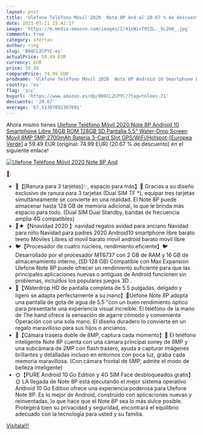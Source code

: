 ```yaml
---
layout: post
title: 'Ulefone Teléfono Móvil 2020  Note 8P And al 20.67 % de descuento'
date: 2021-01-11 15:42:17
image: 'https://m.media-amazon.com/images/I/41xWirf0tZL._SL200_.jpg'
comments: true
category: ofertas
author: ring
slug: 'B08CL2CPYC-es'
actualPrice: 59.49 EUR
currency: EUR
price: 59.49
comparePrice: 74.99 EUR
prodname: 'Ulefone Teléfono Móvil 2020  Note 8P Android 10 Smartphone Libre 16GB ROM  128GB SD   Pantalla 5.5" Water-Drop Screen Movil  8MP 5MP  2700mAh Batería  3-Card Slot  GPS/WiFi/Hotspot-[Europea Verde]'
country: 'es'
flag: '🇪🇸'
buyurl: 'https://www.amazon.es/dp/B08CL2CPYC/?tag=tolees-21'
descuento: '20.67'
average: '67.51307692307691'
---
```


Ahora mismo tienes [Ulefone Teléfono Móvil 2020  Note 8P Android 10 Smartphone Libre 16GB ROM  128GB SD   Pantalla 5.5" Water-Drop Screen Movil  8MP 5MP  2700mAh Batería  3-Card Slot  GPS/WiFi/Hotspot-[Europea Verde]](https://www.amazon.es/dp/B08CL2CPYC/?tag=tolees-21) a 59.49 EUR (original: 74.99 EUR) (20.67 %  de descuento) en el siguiente enlace!

[![Ulefone Teléfono Móvil 2020  Note 8P And](https://m.media-amazon.com/images/I/41xWirf0tZL._SL200_.jpg)](https://www.amazon.es/dp/B08CL2CPYC/?tag=tolees-21)

🔎:

- 🌲【[Ranura para 3 tarjetas]✨, espacio para más】🌲 Gracias a su diseño exclusivo de ranura para 3 tarjetas (Dual SIM TF *), equipar tres tarjetas simultáneamente se convierte en una realidad. El Note 8P puede almacenar hasta 128 GB de memoria adicional, lo que le brinda más espacio para todo. (Dual SIM Dual Standby, bandas de frecuencia amplia 4G compatibles)
- 🎅★【Nnavidad 2020 】navidad regalos avidad para anciano Navidad para niño Navidad para padres 2020 Android10 smartphone libre barato teeno Moviles Libres id movil barato movil android barato movil libre
- 🐦【Procesador de cuatro núcleos, rendimiento eficiente】🐦 Desarrollado por el procesador MT6737 con 2 GB de RAM y 16 GB de almacenamiento interno, (SD 128 GB) Compatible con Max Expansion Ulefone Note 8P puede ofrecer un rendimiento suficiente para que las principales aplicaciones nuevas o antiguas de Android funcionen sin problemas, incluidos los populares juegos 3D .
- 🍓【Waterdrop HD de pantalla completa de 5.5 pulgadas, delgado y ligero se adapta perfectamente a su mano】🍓Uefone Note 8P adopta una pantalla de gota de agua de 5.5 "con un buen rendimiento óptico para presentarle una experiencia visual increíble. El teléfono de la mano de The hand ofrece la sensación de agarre cómodo y conveniente Operación con una sola mano. El diseño duradero lo convierte en un regalo maravilloso para sus hijos o ancianos.
- 🌹【Cámara trasera doble de 8MP, captura cada momento】🌹 El teléfono inteligente Note 8P cuenta con una cámara principal soney de 8MP y una subcámara de 2MP con flash trasero, ayuda a capturar imágenes brillantes y detalladas incluso en entornos con poca luz, graba cada memoria maravillosa. (Con cámara frontal de 5MP, admite el modo de belleza inteligente)
- 🌞【PURE Android 10 Go Edition y 4G SIM Face desbloqueados gratis】🌞 LA llegada de Note 8P está ejecutando el mejor sistema operativo Android 10 Go Edition ofrece una experiencia poderosa para Ulefone Note 8P. Es lo mejor de Android, construido con aplicaciones nuevas y reinventadas, lo que hace que el Note 8P sea lo más dulce posible. Protegerá bien su privacidad y seguridad, encontrará el equilibrio adecuado con la tecnología para usted y su familia.

[Visítala!!!](https://www.amazon.es/dp/B08CL2CPYC/?tag=tolees-21)
